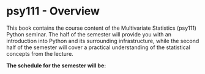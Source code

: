 # psy111 - Overview

This book contains the course content of the Multivariate Statistics (psy111) Python seminar. The half of the semester will provide you with an introduction into Python and its surrounding infrastructure, while the second half of the semester will cover a practical understanding of the statistical concepts from the lecture.

**The schedule for the semester will be:**

```{tableofcontents}
```